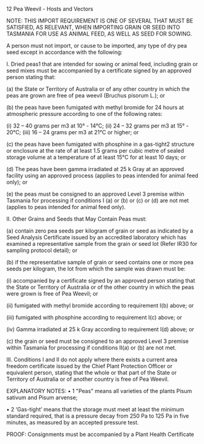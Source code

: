12
Pea Weevil - Hosts and Vectors

NOTE: THIS IMPORT REQUIREMENT IS ONE OF SEVERAL THAT MUST BE SATISFIED, AS
RELEVANT, WHEN IMPORTING GRAIN OR SEED INTO TASMANIA FOR USE AS ANIMAL
FEED, AS WELL AS SEED FOR SOWING.

A person must not import, or cause to be imported, any type of dry pea seed except in
accordance with the following:

I.
Dried peas1 that are intended for sowing or animal feed, including grain or seed
mixes must be accompanied by a certificate signed by an approved person stating
that:

(a)
the State or Territory of Australia or of any other country in which the peas
are grown are free of pea weevil (Bruchus pisorum L.); or

(b)
the peas have been fumigated with methyl bromide for 24 hours at
atmospheric pressure according to one of the following rates:

(i)
32 – 40 grams per m3 at 10° - 14°C;
(ii)
24 – 32 grams per m3 at 15° - 20°C;
(iii)
16 – 24 grams per m3 at 21°C or higher; or

(c)
the peas have been fumigated with phosphine in a gas-tight2 structure or
enclosure at the rate of at least 1.5 grams per cubic metre of sealed storage
volume at a temperature of at least 15°C for at least 10 days; or

(d)
The peas have been gamma irradiated at 25 k Gray at an approved facility
using an approved process (applies to peas intended for animal feed only); or

(e)
the peas must be consigned to an approved Level 3 premise within Tasmania
for processing if conditions I (a) or (b) or (c) or (d) are not met (applies to
peas intended for animal feed only).

II.
Other Grains and Seeds that May Contain Peas must:

(a)
contain zero pea seeds per kilogram of grain or seed as indicated by a Seed
Analysis Certificate issued by an accredited laboratory which has examined a
representative sample from the grain or seed lot (Refer IR30 for sampling
protocol detail); or

(b)
if the representative sample of grain or seed contains one or more pea seeds
per kilogram, the lot from which the sample was drawn must be:

(i)
accompanied by a certificate signed by an approved person stating that
the State or Territory of Australia or of the other country in which the
peas were grown is free of Pea Weevil; or

(ii)
fumigated with methyl bromide according to requirement I(b) above; or

(iii)
fumigated with phosphine according to requirement I(c) above; or

(iv)
Gamma irradiated at 25 k Gray according to requirement I(d) above; or

(c)
the grain or seed must be consigned to an approved Level 3 premise within
Tasmania for processing if conditions II(a) or (b) are not met.

III. Conditions I and II do not apply where there exists a current area freedom
certificate issued by the Chief Plant Protection Officer or equivalent person, stating
that the whole or that part of the State or Territory of Australia or of another
country is free of Pea Weevil.

EXPLANATORY NOTES:
•
1 "Peas" means all varieties of the plants Pisum sativum and Pisum arvense;

•
2 ‘Gas-tight’ means that the storage must meet at least the minimum standard
required, that is a pressure decay from 250 Pa to 125 Pa in five minutes, as
measured by an accepted pressure test.

PROOF:
Consignments must be accompanied by a Plant Health Certificate
